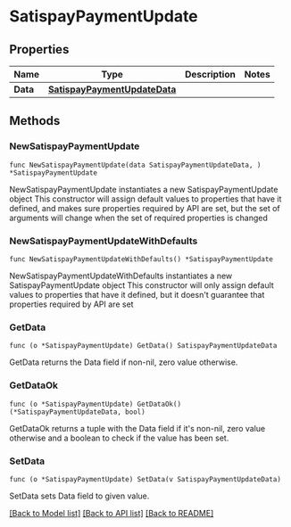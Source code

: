 # SatispayPaymentUpdate

## Properties

Name | Type | Description | Notes
------------ | ------------- | ------------- | -------------
**Data** | [**SatispayPaymentUpdateData**](SatispayPaymentUpdateData.md) |  | 

## Methods

### NewSatispayPaymentUpdate

`func NewSatispayPaymentUpdate(data SatispayPaymentUpdateData, ) *SatispayPaymentUpdate`

NewSatispayPaymentUpdate instantiates a new SatispayPaymentUpdate object
This constructor will assign default values to properties that have it defined,
and makes sure properties required by API are set, but the set of arguments
will change when the set of required properties is changed

### NewSatispayPaymentUpdateWithDefaults

`func NewSatispayPaymentUpdateWithDefaults() *SatispayPaymentUpdate`

NewSatispayPaymentUpdateWithDefaults instantiates a new SatispayPaymentUpdate object
This constructor will only assign default values to properties that have it defined,
but it doesn't guarantee that properties required by API are set

### GetData

`func (o *SatispayPaymentUpdate) GetData() SatispayPaymentUpdateData`

GetData returns the Data field if non-nil, zero value otherwise.

### GetDataOk

`func (o *SatispayPaymentUpdate) GetDataOk() (*SatispayPaymentUpdateData, bool)`

GetDataOk returns a tuple with the Data field if it's non-nil, zero value otherwise
and a boolean to check if the value has been set.

### SetData

`func (o *SatispayPaymentUpdate) SetData(v SatispayPaymentUpdateData)`

SetData sets Data field to given value.



[[Back to Model list]](../README.md#documentation-for-models) [[Back to API list]](../README.md#documentation-for-api-endpoints) [[Back to README]](../README.md)


